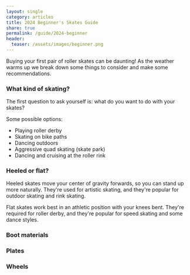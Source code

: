 ```yaml
---
layout: single
category: articles 
title: 2024 Beginner's Skates Guide 
share: true
permalink: /guide/2024-beginner
header:
  teaser: /assets/images/beginner.png
---
```


Buying your first pair of roller skates can be daunting! 
As the weather warms up we break down some things to consider and make some recommendations.

### What kind of skating?

The first question to ask yourself is: what do you want to do with your skates? 

Some possible options:

- Playing roller derby
- Skating on bike paths
- Dancing outdoors
- Aggressive quad skating (skate park)
- Dancing and cruising at the roller rink

### Heeled or flat? 

Heeled skates move your center of gravity forwards, so you can stand up more naturally. They're used for artistic skating, and they're popular for outdoor skating and rink skating.

Flat skates work best in an athletic position with your knees bent. They're required for roller derby, and they're popular for speed skating and some dance styles. 

### Boot materials 

### Plates
 
### Wheels 
